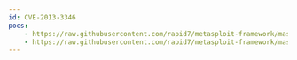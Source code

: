 ```yaml
---
id: CVE-2013-3346
pocs:
    - https://raw.githubusercontent.com/rapid7/metasploit-framework/master/modules/exploits/windows/browser/adobe_toolbutton.rb
    - https://raw.githubusercontent.com/rapid7/metasploit-framework/master/modules/exploits/windows/fileformat/adobe_toolbutton.rb
---
```

